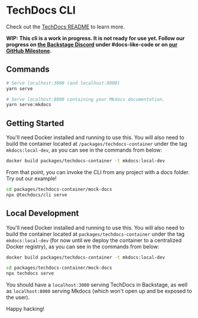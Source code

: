 # TechDocs CLI

Check out the [TechDocs README](https://github.com/spotify/backstage/blob/master/plugins/techdocs/README.md) to learn more.

**WIP: This cli is a work in progress. It is not ready for use yet. Follow our progress on [the Backstage Discord](https://discord.gg/MUpMjP2) under #docs-like-code or on [our GitHub Milestone](https://github.com/spotify/backstage/milestone/15).**

## Commands

```bash
# Serve localhost:3000 (and localhost:8000)
yarn serve

# Serve localhost:8000 containing your Mkdocs documentation.
yarn serve:mkdocs
```

## Getting Started

You'll need Docker installed and running to use this. You will also need to build the container located at `/packages/techdocs-container` under the tag `mkdocs:local-dev`, as you can see in the commands from below:

```bash
docker build packages/techdocs-container -t mkdocs:local-dev
```

From that point, you can invoke the CLI from any project with a docs folder. Try out our example!

```bash
cd packages/techdocs-container/mock-docs
npx @techdocs/cli serve
```

## Local Development

You'll need Docker installed and running to use this. You will also need to build the container located at `packages/techdocs-container` under the tag `mkdocs:local-dev` (for now until we deploy the container to a centralized Docker registry), as you can see in the commands from below:

```bash
docker build packages/techdocs-container -t mkdocs:local-dev
```

```bash
cd packages/techdocs-container/mock-docs
npx techdocs serve
```

You should have a `localhost:3000` serving TechDocs in Backstage, as well as `localhost:8000` serving Mkdocs (which won't open up and be exposed to the user).

Happy hacking!
